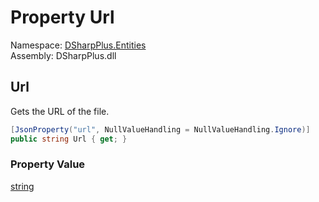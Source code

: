 # Property Url

Namespace: [DSharpPlus.Entities](DSharpPlus.Entities.md)  
Assembly: DSharpPlus.dll

## <a id="DSharpPlus_Entities_DiscordAttachment_Url"></a>Url

Gets the URL of the file.

```csharp
[JsonProperty("url", NullValueHandling = NullValueHandling.Ignore)]
public string Url { get; }
```

### Property Value

[string](https://learn.microsoft.com/dotnet/api/system.string)

